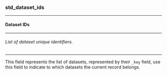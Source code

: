 ### std_dataset_ids



------
#### Dataset IDs



------
###### List of dataset unique identifiers.



------
This field represents the list of datasets, represented by their `_key` field, use this field to indicate to which datasets the current record belongs.